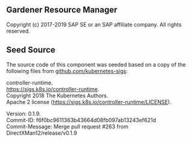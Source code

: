 ## Gardener Resource Manager
Copyright (c) 2017-2019 SAP SE or an SAP affiliate company. All rights reserved.     

## Seed Source

The source code of this component was seeded based on a copy of the following files from [github.com/kubernetes-sigs](github.com/kubernetes-sigs):

controller-runtime.  
https://sigs.k8s.io/controller-runtime.  
Copyright 2018 The Kubernetes Authors.  
Apache 2 license (https://sigs.k8s.io/controller-runtime/LICENSE).  

Version: 0.1.9.  
Commit-ID: f6f0bc9611363b43664d08fb097ab13243ef621d  
Commit-Message: Merge pull request #263 from DirectXMan12/release/v0.1.9
